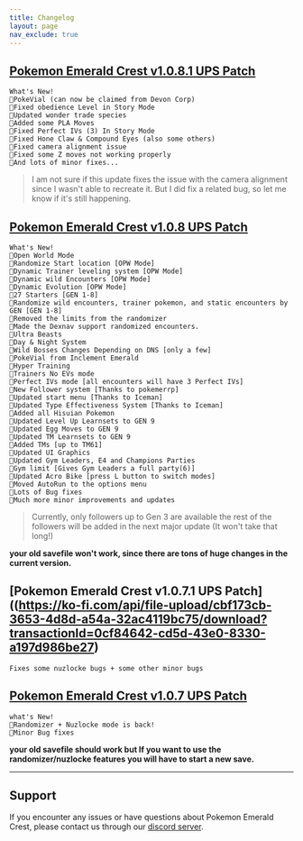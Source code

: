 ```yaml
---
title: Changelog
layout: page
nav_exclude: true
---
```


## [Pokemon Emerald Crest v1.0.8.1 UPS Patch](https://ko-fi.com/api/file-upload/ac19cd89-3abb-4c8f-926a-5553413447f5/download?transactionId=2d6f01d1-e733-4529-aeb7-d4136ecf0320)

```
What's New!
🔸PokeVial (can now be claimed from Devon Corp)
🔸Fixed obedience Level in Story Mode
🔸Updated wonder trade species
🔸Added some PLA Moves 
🔸Fixed Perfect IVs (3) In Story Mode 
🔸Fixed Hone Claw & Compound Eyes (also some others)
🔸Fixed camera alignment issue
🔸Fixed some Z moves not working properly
🔸And lots of minor fixes...
```
> I am not sure if this update fixes the issue with the camera alignment since I wasn't able to recreate it. But I did fix a related bug, so let me know if it's still happening.

## [Pokemon Emerald Crest v1.0.8 UPS Patch](https://ko-fi.com/api/file-upload/3d2db367-d8da-447b-a225-409d7e801697/download?transactionId=a802d6a5-1a04-483c-a2bd-7f72ee6f2daf)
 
```
What's New!
🔸Open World Mode
🔸Randomize Start location [OPW Mode]
🔸Dynamic Trainer leveling system [OPW Mode]
🔸Dynamic wild Encounters [OPW Mode]
🔸Dynamic Evolution [OPW Mode]
🔸27 Starters [GEN 1-8]
🔸Randomize wild encounters, trainer pokemon, and static encounters by GEN [GEN 1-8]
🔸Removed the limits from the randomizer
🔸Made the Dexnav support randomized encounters.
🔸Ultra Beasts
🔸Day & Night System
🔸Wild Bosses Changes Depending on DNS [only a few]
🔸PokeVial from Inclement Emerald
🔸Hyper Training
🔸Trainers No EVs mode
🔸Perfect IVs mode [all encounters will have 3 Perfect IVs]
🔸New Follower system [Thanks to pokemerrp]
🔸Updated start menu [Thanks to Iceman]
🔸Updated Type Effectiveness System [Thanks to Iceman]
🔸Added all Hisuian Pokemon
🔸Updated Level Up Learnsets to GEN 9
🔸Updated Egg Moves to GEN 9
🔸Updated TM Learnsets to GEN 9
🔸Added TMs [up to TM61]
🔸Updated UI Graphics 
🔸Updated Gym Leaders, E4 and Champions Parties
🔸Gym limit [Gives Gym Leaders a full party(6)]
🔸Updated Acro Bike [press L button to switch modes]
🔸Moved AutoRun to the options menu
🔸Lots of Bug fixes
🔸Much more minor improvements and updates
``` 
> Currently, only followers up to Gen 3 are available the rest of the followers will be added in the next major update (It won't take that long!)

**your old savefile won't work, since there are tons of huge changes in the current version.**

## [Pokemon Emerald Crest v1.0.7.1 UPS Patch]((https://ko-fi.com/api/file-upload/cbf173cb-3653-4d8d-a54a-32ac4119bc75/download?transactionId=0cf84642-cd5d-43e0-8330-a197d986be27)

```
Fixes some nuzlocke bugs + some other minor bugs
```

## [Pokemon Emerald Crest v1.0.7 UPS Patch](https://ko-fi.com/api/file-upload/efb7ebe6-c4d3-4d10-9e97-9940b6ca2d23/download?transactionId=0bfa4228-d4a2-4598-b3e7-6c3ec6d3c9b5)

```
what's New!
🔸Randomizer + Nuzlocke mode is back!
🔸Minor Bug fixes
```
**your old savefile should work but If you want to use the randomizer/nuzlocke features you will have to start a new save.**

---
## Support

If you encounter any issues or have questions about Pokemon Emerald Crest, please contact us through our [discord server].

[discord server]: https://discord.gg/aaghat-s-server-965900074532081674 
